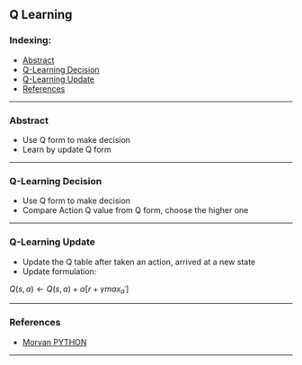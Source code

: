 ## Q Learning

### Indexing:
- [Abstract](#Abstract)
- [Q-Learning Decision](#Q-Learning-Decision)
- [Q-Learning Update](#Q-Learning-Update)
- [References](#References)

---
### Abstract
- Use Q form to make decision
- Learn by update Q form

---
### Q-Learning Decision
- Use Q form to make decision
- Compare Action Q value from Q form, choose the higher one

---
### Q-Learning Update
- Update the Q table after taken an action, arrived at a new state 
- Update formulation:

$Q(s,a) \gets Q(s,a) + \alpha[r + \gamma max_{a^{'}}]$

---
### References
- [Morvan PYTHON](https://morvanzhou.github.io/tutorials/machine-learning/reinforcement-learning/2-1-A-q-learning/)
---
